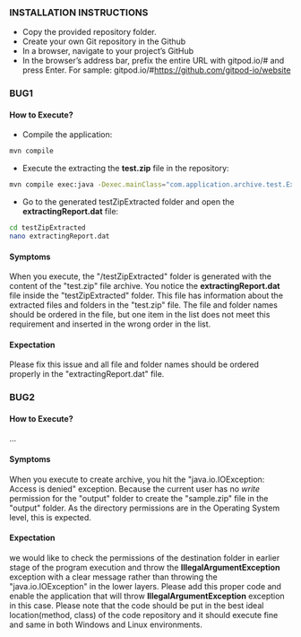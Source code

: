 ### INSTALLATION INSTRUCTIONS
- Copy the provided repository folder.
- Create your own Git repository in the Github
- In a browser, navigate to your project’s GitHub
- In the browser’s address bar, prefix the entire URL with gitpod.io/# and press Enter. For sample: gitpod.io/#https://github.com/gitpod-io/website

### BUG1
#### How to Execute?
- Compile the application:
```sh
mvn compile
```
- Execute the extracting the **test.zip** file in the repository:
```sh
mvn compile exec:java -Dexec.mainClass="com.application.archive.test.ExtractArchive" -Dexec.args="test.zip /workspace/bojr/testZipExtracted"
```
- Go to the generated testZipExtracted folder and open the **extractingReport.dat** file:
```sh
cd testZipExtracted
nano extractingReport.dat
```
#### Symptoms
When you execute, the "/testZipExtracted" folder is generated with the content of the "test.zip" file archive. You notice the **extractingReport.dat** file inside the "testZipExtracted" folder. This file has information about the extracted files and folders in the "test.zip" file. The file and folder names should be ordered in the file, but one item in the list does not meet this requirement and inserted in the wrong order in the list. 

#### Expectation
Please fix this issue and all file and folder names should be ordered properly in the "extractingReport.dat" file.

### BUG2
#### How to Execute?
...
#### Symptoms
When you execute to create archive, you hit the "java.io.IOException: Access is denied" exception. Because the current user has no *write* permission for the "output" folder to create the "sample.zip" file in the "output" folder. As the directory permissions are in the Operating System level, this is expected.

#### Expectation
we would like to check the permissions of the destination folder in earlier stage of the program execution and throw the **IllegalArgumentException** exception with a clear message rather than throwing the "java.io.IOException" in the lower layers. Please add this proper code and enable the application that will throw **IllegalArgumentException** exception in this case. Please note that the code should be put in the best ideal location(method, class) of the code repository and it should execute fine and same in both Windows and Linux environments. 
